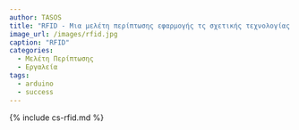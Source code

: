 ```yaml
---
author: TASOS
title: "RFID - Μια μελέτη περίπτωσης εφαρμογής τς σχετικής τεχνολογίας στην λιανική πώληση"
image_url: /images/rfid.jpg
caption: "RFID"
categories:
  - Μελέτη Περίπτωσης
  - Εργαλεία
tags:
  - arduino
  - success
---
```


{% include cs-rfid.md %}
